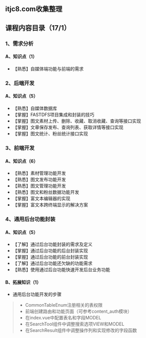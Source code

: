 ## itjc8.com收集整理
## 课程内容目录（17/1）

### 1、需求分析

#### A、知识点（1）

- 【熟悉】自媒体端功能与前端的需求

### 2、后端开发

#### A、知识点（5）

- 【熟悉】自媒体数据库
- 【掌握】FASTDFS项目集成和封装的技巧
- 【掌握】图文素材上传、删除、收藏、取消收藏、查询等接口实现
- 【掌握】文章保存发布、查询列表、获取详情等接口实现
- 【掌握】图文统计、粉丝统计接口实现


### 3、前端开发

#### A、知识点（6）

- 【熟悉】素材管理功能开发
- 【熟悉】图文发布功能开发
- 【熟悉】图文管理功能开发
- 【熟悉】图文和粉丝数据功能开发
- 【掌握】富文本编辑器的实现
- 【掌握】富文本跨终端显示的解决方案


### 4、通用后台功能封装

#### A、知识点（5）

- 【了解】通过后台功能封装的需求及定义
- 【掌握】通过后台功能的后台封装实现
- 【掌握】通过后台功能的前台封装实现
- 【了解】通过后台功能还欠缺的功能需求
- 【熟悉】使用通过后台功能快速开发后台业务功能

#### B、拓展知识（1）

- 通用后台功能开发的步骤

 > - CommonTableEnum注册相关的表权限
 > - 前端创建路由和功能页面（可参考content_auth模块）
 > - 在index.vue中配置表名和字段MODEL
 > - 在SearchTool组件中调整搜索选项VIEW和MODEL
 > - 在SearchResult组件中调整操作列和实现修改的字段函数
